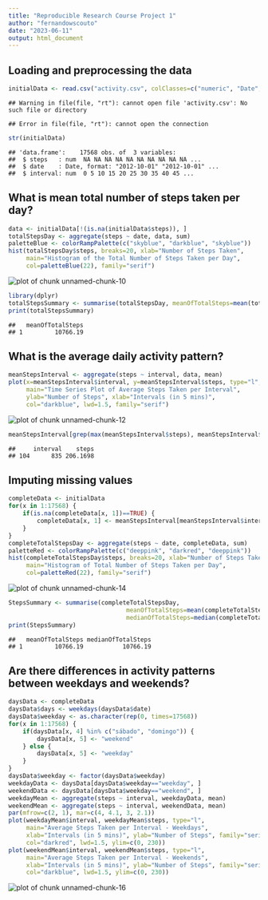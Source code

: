 ```yaml
---
title: "Reproducible Research Course Project 1"
author: "fernandowscouto"
date: "2023-06-11"
output: html_document
---
```


## Loading and preprocessing the data

```r
initialData <- read.csv("activity.csv", colClasses=c("numeric", "Date", "numeric"))
```

```
## Warning in file(file, "rt"): cannot open file 'activity.csv': No such file or directory
```

```
## Error in file(file, "rt"): cannot open the connection
```

```r
str(initialData)
```

```
## 'data.frame':	17568 obs. of  3 variables:
##  $ steps   : num  NA NA NA NA NA NA NA NA NA NA ...
##  $ date    : Date, format: "2012-10-01" "2012-10-01" ...
##  $ interval: num  0 5 10 15 20 25 30 35 40 45 ...
```

## What is mean total number of steps taken per day?


```r
data <- initialData[!(is.na(initialData$steps)), ]
totalStepsDay <- aggregate(steps ~ date, data, sum)
paletteBlue <- colorRampPalette(c("skyblue", "darkblue", "skyblue"))
hist(totalStepsDay$steps, breaks=20, xlab="Number of Steps Taken", 
     main="Histogram of the Total Number of Steps Taken per Day",
     col=paletteBlue(22), family="serif")
```

![plot of chunk unnamed-chunk-10](figure/unnamed-chunk-10-1.png)


```r
library(dplyr)
totalStepsSummary <- summarise(totalStepsDay, meanOfTotalSteps=mean(totalStepsDay$steps))
print(totalStepsSummary)
```

```
##   meanOfTotalSteps
## 1         10766.19
```

## What is the average daily activity pattern?


```r
meanStepsInterval <- aggregate(steps ~ interval, data, mean)
plot(x=meanStepsInterval$interval, y=meanStepsInterval$steps, type="l",
     main="Time Series Plot of Average Steps Taken per Interval",
     ylab="Number of Steps", xlab="Intervals (in 5 mins)",
     col="darkblue", lwd=1.5, family="serif")
```

![plot of chunk unnamed-chunk-12](figure/unnamed-chunk-12-1.png)


```r
meanStepsInterval[grep(max(meanStepsInterval$steps), meanStepsInterval$steps), ]
```

```
##     interval    steps
## 104      835 206.1698
```

## Imputing missing values


```r
completeData <- initialData
for(x in 1:17568) {
    if(is.na(completeData[x, 1])==TRUE) {
        completeData[x, 1] <- meanStepsInterval[meanStepsInterval$interval %in% completeData[x, 3], 2]
    }
}
completeTotalStepsDay <- aggregate(steps ~ date, completeData, sum)
paletteRed <- colorRampPalette(c("deeppink", "darkred", "deeppink"))
hist(completeTotalStepsDay$steps, breaks=20, xlab="Number of Steps Taken", 
     main="Histogram of Total Number of Steps Taken per Day",
     col=paletteRed(22), family="serif")
```

![plot of chunk unnamed-chunk-14](figure/unnamed-chunk-14-1.png)


```r
StepsSummary <- summarise(completeTotalStepsDay, 
                                 meanOfTotalSteps=mean(completeTotalStepsDay$steps), 
                                 medianOfTotalSteps=median(completeTotalStepsDay$steps))  
print(StepsSummary)
```

```
##   meanOfTotalSteps medianOfTotalSteps
## 1         10766.19           10766.19
```

## Are there differences in activity patterns between weekdays and weekends?


```r
daysData <- completeData
daysData$days <- weekdays(daysData$date)
daysData$weekday <- as.character(rep(0, times=17568))
for(x in 1:17568) {
    if(daysData[x, 4] %in% c("sábado", "domingo")) {
        daysData[x, 5] <- "weekend"
    } else {
        daysData[x, 5] <- "weekday"
    }
}
daysData$weekday <- factor(daysData$weekday)
weekdayData <- daysData[daysData$weekday=="weekday", ]
weekendData <- daysData[daysData$weekday=="weekend", ]
weekdayMean <- aggregate(steps ~ interval, weekdayData, mean)
weekendMean <- aggregate(steps ~ interval, weekendData, mean)
par(mfrow=c(2, 1), mar=c(4, 4.1, 3, 2.1))
plot(weekdayMean$interval, weekdayMean$steps, type="l",
     main="Average Steps Taken per Interval - Weekdays",
     xlab="Intervals (in 5 mins)", ylab="Number of Steps", family="serif",
     col="darkred", lwd=1.5, ylim=c(0, 230))
plot(weekendMean$interval, weekendMean$steps, type="l",
     main="Average Steps Taken per Interval - Weekends",
     xlab="Intervals (in 5 mins)", ylab="Number of Steps", family="serif",
     col="darkblue", lwd=1.5, ylim=c(0, 230))
```

![plot of chunk unnamed-chunk-16](figure/unnamed-chunk-16-1.png)

